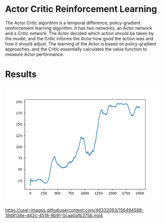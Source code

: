 # Actor Critic Reinforcement Learning
The Actor Critic algorithm is a temporal difference, policy-gradient reinforcement learning algorithm. It has two networks, an Actor network and a Critic network. The Actor decided which action should be taken by the model, and the Critic informs the Actor how good the action was and how it should adjust. The learning of the Actor is based on policy-gradient approaches, and the Critic essentially calculates the value function to measure Actor performance.

# Results
![Training Results](https://github.com/A-r-s-h-i-a/Personal-Projects/blob/main/Actor%20Critic/Alpha3e-5_Gamma99e-1_SOLVED.png)





https://user-images.githubusercontent.com/46332063/156494588-19d8138e-d42c-4518-8b91-0caa0afb375b.mp4

